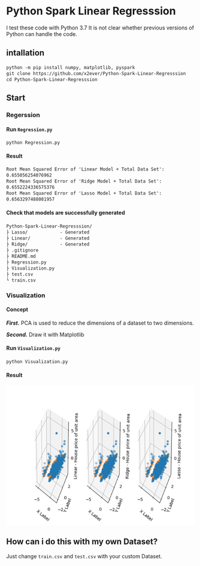 # Python Spark Linear Regresssion 

I test these code with Python 3.7
It is not clear whether previous versions of Python can handle the code.

## intallation

```
python -m pip install numpy, matplotlib, pyspark
git clone https://github.com/x2ever/Python-Spark-Linear-Regresssion
cd Python-Spark-Linear-Regresssion
```

## Start

### Regerssion

#### Run `Regression.py`
```
python Regression.py
```
#### Result
```
Root Mean Squared Error of 'Linear Model + Total Data Set': 0.655056254076962
Root Mean Squared Error of 'Ridge Model + Total Data Set': 0.6552224336575376
Root Mean Squared Error of 'Lasso Model + Total Data Set': 0.6563297488081957
```
#### Check that models are successfully generated
```
Python-Spark-Linear-Regresssion/
├ Lasso/            - Generated
├ Linear/           - Generated
├ Ridge/            - Generated
├ .gitignore
├ README.md
├ Regression.py
├ Visualization.py
├ test.csv
└ train.csv
```

### Visualization

#### Concept

***First.*** PCA is used to reduce the dimensions of a dataset to two dimensions.

***Second.*** Draw it with Matplotlib

#### Run `Visualization.py`
```
python Visualization.py
```

#### Result

![Visualization.png](https://github.com/x2ever/Python-Spark-Linear-Regresssion/blob/master/asset/image/Visualization.png)

## How can i do this with my own Dataset?

Just change `train.csv` and `test.csv` with your custom Dataset.



